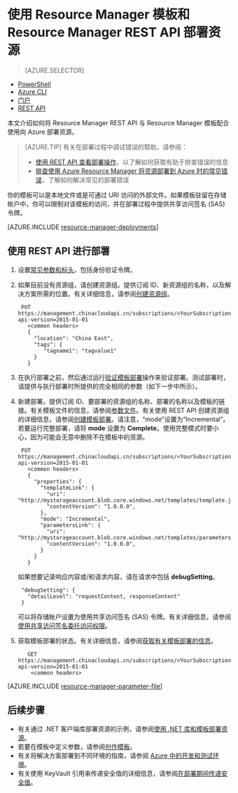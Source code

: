 <properties
   pageTitle="使用 REST API 和模板部署资源 | Azure"
   description="使用 Azure Resource Manager 和 Resource Manager REST API 将资源部署到 Azure。资源在 Resource Manager 模板中定义。"
   services="azure-resource-manager"
   documentationCenter="na"
   authors="tfitzmac"
   manager="timlt"
   editor="tysonn"/>  


<tags
   ms.service="azure-resource-manager"
   ms.devlang="na"
   ms.topic="article"
   ms.tgt_pltfrm="na"
   ms.workload="na"
   ms.date="07/11/2016"
   wacn.date="11/21/2016"
   ms.author="tomfitz"/>


# 使用 Resource Manager 模板和 Resource Manager REST API 部署资源

> [AZURE.SELECTOR]
- [PowerShell](/documentation/articles/resource-group-template-deploy/)
- [Azure CLI](/documentation/articles/resource-group-template-deploy-cli/)
- [门户](/documentation/articles/resource-group-template-deploy-portal/)
- [REST API](/documentation/articles/resource-group-template-deploy-rest/)

本文介绍如何将 Resource Manager REST API 与 Resource Manager 模板配合使用向 Azure 部署资源。

> [AZURE.TIP] 有关在部署过程中调试错误的帮助，请参阅：
>
> - [使用 REST API 查看部署操作](/documentation/articles/resource-manager-troubleshoot-deployments-rest/)，以了解如何获取有助于排查错误的信息
> - [排查使用 Azure Resource Manager 将资源部署到 Azure 时的常见错误](/documentation/articles/resource-manager-common-deployment-errors/)，了解如何解决常见的部署错误

你的模板可以是本地文件或是可通过 URI 访问的外部文件。如果模板驻留在存储帐户中，你可以限制对该模板的访问，并在部署过程中提供共享访问签名 (SAS) 令牌。

[AZURE.INCLUDE [resource-manager-deployments](../../includes/resource-manager-deployments.md)]

## 使用 REST API 进行部署
1. 设置[常见参数和标头](https://msdn.microsoft.com/zh-cn/library/azure/8d088ecc-26eb-42e9-8acc-fe929ed33563#bk_common)，包括身份验证令牌。
2. 如果目前没有资源组，请创建资源组。提供订阅 ID、新资源组的名称，以及解决方案所需的位置。有关详细信息，请参阅[创建资源组](https://msdn.microsoft.com/zh-cn/library/azure/dn790525.aspx)。

        PUT https://management.chinacloudapi.cn/subscriptions/<YourSubscriptionId>/resourcegroups/<YourResourceGroupName>?api-version=2015-01-01
          <common headers>
          {
            "location": "China East",
            "tags": {
               "tagname1": "tagvalue1"
            }
          }
   
3. 在执行部署之前，然后通过运行[验证模板部署](https://msdn.microsoft.com/zh-cn/library/azure/dn790547.aspx)操作来验证部署。测试部署时，请提供与执行部署时所提供的完全相同的参数（如下一步中所示）。

3. 新建部署。提供订阅 ID、要部署的资源组的名称、部署的名称以及模板的链接。有关模板文件的信息，请参阅[参数文件](#parameter-file)。有关使用 REST API 创建资源组的详细信息，请参阅[创建模板部署](https://msdn.microsoft.com/zh-cn/library/azure/dn790564.aspx)。请注意，“mode”设置为“Incremental”。若要运行完整部署，请将 **mode** 设置为 **Complete**。使用完整模式时要小心，因为可能会无意中删除不在模板中的资源。
    
        PUT https://management.chinacloudapi.cn/subscriptions/<YourSubscriptionId>/resourcegroups/<YourResourceGroupName>/providers/Microsoft.Resources/deployments/<YourDeploymentName>?api-version=2015-01-01
          <common headers>
          {
            "properties": {
              "templateLink": {
                "uri": "http://mystorageaccount.blob.core.windows.net/templates/template.json",
                "contentVersion": "1.0.0.0",
              },
              "mode": "Incremental",
              "parametersLink": {
                "uri": "http://mystorageaccount.blob.core.windows.net/templates/parameters.json",
                "contentVersion": "1.0.0.0",
              }
            }
          }
   
      如果想要记录响应内容或/和请求内容，请在请求中包括 **debugSetting**。

        "debugSetting": {
          "detailLevel": "requestContent, responseContent"
        }

      可以将存储帐户设置为使用共享访问签名 (SAS) 令牌。有关详细信息，请参阅[使用共享访问签名委托访问权限](https://msdn.microsoft.com/zh-cn/library/ee395415.aspx)。

4. 获取模板部署的状态。有关详细信息，请参阅[获取有关模板部署的信息](https://msdn.microsoft.com/zh-cn/library/azure/dn790565.aspx)。

          GET https://management.chinacloudapi.cn/subscriptions/<YourSubscriptionId>/resourcegroups/<YourResourceGroupName>/providers/Microsoft.Resources/deployments/<YourDeploymentName>?api-version=2015-01-01
           <common headers>

[AZURE.INCLUDE [resource-manager-parameter-file](../../includes/resource-manager-parameter-file.md)]

## 后续步骤
- 有关通过 .NET 客户端库部署资源的示例，请参阅[使用 .NET 库和模板部署资源](/documentation/articles/virtual-machines-windows-csharp-template/)。
- 若要在模板中定义参数，请参阅[创作模板](/documentation/articles/resource-group-authoring-templates#parameters)。
- 有关将解决方案部署到不同环境的指南，请参阅 [Azure 中的开发和测试环境](/documentation/articles/solution-dev-test-environments/)。
- 有关使用 KeyVault 引用来传递安全值的详细信息，请参阅[在部署期间传递安全值](/documentation/articles/resource-manager-keyvault-parameter/)。

<!---HONumber=Mooncake_1114_2016-->